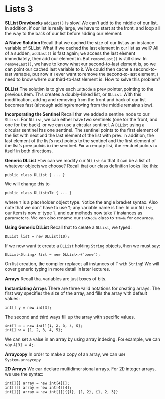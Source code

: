 # Lists 3

__SLList Drawbacks__ `addLast()` is slow! We can’t add to the middle of our list. In addition, if our list is really large, we have to start at the front, and loop all the way to the back of our list before adding our element.

__A Naive Solution__ Recall that we cached the size of our list as an instance variable of SLList. What if we cached the last element in our list as well? All of a sudden, `addLast()` is fast again; we access the last element immediately, then add our element in. But `removeLast()` is still slow. In `removeLast()`, we have to know what our second-to-last element is, so we can point our cached last variable to it. We could then cache a second-to-last variable, but now if I ever want to remove the second-to-last element, I need to know where our third-to-last element is. How to solve this problem?

__DLList__ The solution is to give each `IntNode` a prev pointer, pointing to the previous item. This creates a doubly-linked list, or `DLList`. With this modification, adding and removing from the front and back of our list becomes fast (although adding/removing from the middle remains slow).

__Incorporating the Sentinel__ Recall that we added a sentinel node to our `SLList`. For `DLList`, we can either have two sentinels (one for the front, and one for the back), or we can use a circular sentinel. A `DLList` using a circular sentinel has one sentinel. The sentinel points to the first element of the list with next and the last element of the list with prev. In addition, the last element of the list’s next points to the sentinel and the first element of the list’s prev points to the sentinel. For an empty list, the sentinel points to itself in both directions.

__Generic DLList__ How can we modify our `DLList` so that it can be a list of whatever objects we choose? Recall that our class definition looks like this:
```
public class DLList { ... }
```
We will change this to
```
public class DLList<T> { ... }
```
where `T` is a placeholder object type. Notice the angle bracket syntax. Also note that we don’t have to use `T`; any variable name is fine. In our `DLList`, our item is now of type `T`, and our methods now take `T` instances as parameters. We can also rename our `IntNode` class to `TNode` for accuracy.

__Using Generic DLList__ Recall that to create a `DLList`, we typed:
```
DLList list = new DLList(10);
```
If we now want to create a `DLList` holding `String` objects, then we must say:
```
DLList<String> list = new DLList<>("bone");
```
On list creation, the compiler replaces all instances of `T` with `String`! We will cover generic typing in more detail in later lectures.

__Arrays__ Recall that variables are just boxes of bits.

__Instantiating Arrays__ There are three valid notations for creating arrays. The first way specifies the size of the array, and fills the array with default values:
```
int[] y = new int[3];
```
The second and third ways fill up the array with specific values.
```
int[] x = new int[]{1, 2, 3, 4, 5};
int[] w = {1, 2, 3, 4, 5};
```
We can set a value in an array by using array indexing. For example, we can say `A[3] = 4;`.

__Arraycopy__ In order to make a copy of an array, we can use `System.arraycopy`. 

__2D Arrays__ We can declare multidimensional arrays. For 2D integer arrays, we use the syntax:
```
int[][] array = new int[4][];
int[][] array = new int[4][4];
int[][] array = new int[][]{{1}, {1, 2}, {1, 2, 3}}
```

